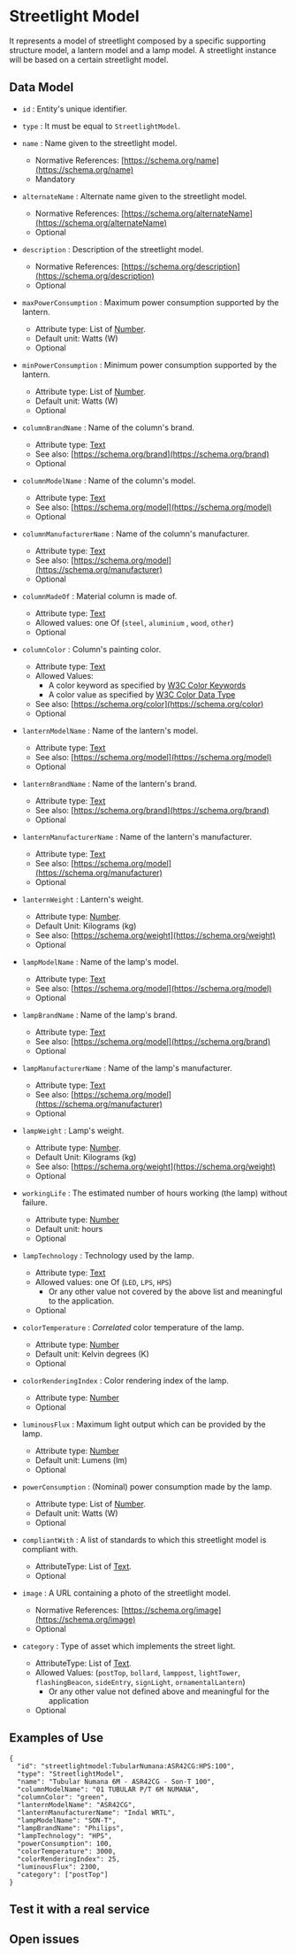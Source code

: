 # Streetlight Model

It represents a model of streetlight composed by a specific supporting structure model,
a lantern model and a lamp model. A streetlight instance will be based on a certain streetlight model. 

## Data Model

+ `id` : Entity's unique identifier. 

+ `type` : It must be equal to `StreetlightModel`.

+ `name` : Name given to the streetlight model.
    + Normative References: [https://schema.org/name](https://schema.org/name)
    + Mandatory

+ `alternateName` : Alternate name given to the streetlight model. 
    + Normative References: [https://schema.org/alternateName](https://schema.org/alternateName)
    + Optional

+ `description` : Description of the streetlight model.
    + Normative References: [https://schema.org/description](https://schema.org/description)
    + Optional

+ `maxPowerConsumption` : Maximum power consumption supported by the lantern.
    + Attribute type: List of [Number](https://schema.org/Number).
    + Default unit: Watts (W)
    + Optional
    
+ `minPowerConsumption` : Minimum power consumption supported by the lantern.
    + Attribute type: List of [Number](https://schema.org/Number).
    + Default unit: Watts (W)
    + Optional    

+ `columnBrandName` : Name of the column's brand.
    + Attribute type: [Text](https://schema.org/Text)
    + See also: [https://schema.org/brand](https://schema.org/brand)
    + Optional

+ `columnModelName` : Name of the column's model.
    + Attribute type: [Text](https://schema.org/Text)
    + See also: [https://schema.org/model](https://schema.org/model)
    + Optional

+ `columnManufacturerName` : Name of the column's manufacturer.
    + Attribute type: [Text](https://schema.org/Text)
    + See also: [https://schema.org/model](https://schema.org/manufacturer)
    + Optional
    
+ `columnMadeOf` : Material column is made of. 
    + Attribute type: [Text](https://schema.org/Text)
    + Allowed values: one Of (`steel`, `aluminium` , `wood`, `other`)
    + Optional
    
+ `columnColor` : Column's painting color.
    + Attribute type: [Text](https://schema.org/Text)
    + Allowed Values:
        + A color keyword as specified by [W3C Color Keywords](https://www.w3.org/TR/SVG/types.html#ColorKeywords)
        + A color value as specified by [W3C Color Data Type](https://www.w3.org/TR/SVG/types.html#BasicDataTypes)
    + See also: [https://schema.org/color](https://schema.org/color)
    + Optional

+ `lanternModelName` : Name of the lantern's model.
    + Attribute type: [Text](https://schema.org/Text)
    + See also: [https://schema.org/model](https://schema.org/model)
    + Optional

+ `lanternBrandName` : Name of the lantern's brand.
    + Attribute type: [Text](https://schema.org/Text)
    + See also: [https://schema.org/brand](https://schema.org/brand)
    + Optional

+ `lanternManufacturerName` : Name of the lantern's manufacturer.
    + Attribute type: [Text](https://schema.org/Text)
    + See also: [https://schema.org/model](https://schema.org/manufacturer)
    + Optional
    
+ `lanternWeight` : Lantern's weight.
    + Attribute type: [Number](https://schema.org/Number).
    + Default Unit: Kilograms (kg)
    + See also: [https://schema.org/weight](https://schema.org/weight)
    + Optional    

+ `lampModelName` : Name of the lamp's model.
    + Attribute type: [Text](https://schema.org/Text)
    + See also: [https://schema.org/model](https://schema.org/model)
    + Optional

+ `lampBrandName` : Name of the lamp's brand.
    + Attribute type: [Text](https://schema.org/Text)
    + See also: [https://schema.org/model](https://schema.org/brand)
    + Optional

+ `lampManufacturerName` : Name of the lamp's manufacturer.
    + Attribute type: [Text](https://schema.org/Text)
    + See also: [https://schema.org/model](https://schema.org/manufacturer)
    + Optional
    
 + `lampWeight` : Lamp's weight.
    + Attribute type: [Number](https://schema.org/Number).
    + Default Unit: Kilograms (kg)
    + See also: [https://schema.org/weight](https://schema.org/weight)
    + Optional
    
+ `workingLife` : The estimated number of hours working (the lamp) without failure.
    + Attribute type: [Number](http://schema.org/Number)
    + Default unit: hours
    + Optional
    
 + `lampTechnology` : Technology used by the lamp.
    + Attribute type: [Text](https://schema.org/Text)
    + Allowed values: one Of (`LED`, `LPS`, `HPS`)
        + Or any other value not covered by the above list and meaningful to the application. 
    + Optional 

+ `colorTemperature` : *Correlated* color temperature of the lamp. 
    + Attribute type: [Number](https://schema.org/Number)
    + Default unit: Kelvin degrees (K)
    + Optional

+ `colorRenderingIndex` : Color rendering index of the lamp.
    + Attribute type: [Number](https://schema.org/Number)
    + Optional 

+ `luminousFlux` :  Maximum light output which can be provided by the lamp.
    + Attribute type: [Number](https://schema.org/Number)
    + Default unit: Lumens (lm)
    + Optional  

+ `powerConsumption` : (Nominal) power consumption made by the lamp.
    + Attribute type: List of [Number](https://schema.org/Number).
    + Default unit: Watts (W)
    + Optional

+ `compliantWith` : A list of standards to which this streetlight model is compliant with. 
    + AttributeType: List of [Text](https://schema.org/Text).
    + Optional

+ `image` :  A URL containing a photo of the streetlight model.
    + Normative References: [https://schema.org/image](https://schema.org/image)
    + Optional

+ `category` : Type of asset which implements the street light.
    + AttributeType: List of [Text](https://schema.org/Text).
    + Allowed Values: (`postTop`, `bollard`, `lamppost`, `lightTower`,
    `flashingBeacon`, `sideEntry`, `signLight`, `ornamentalLantern`)
        + Or any other value not defined above and meaningful for the application
    + Optional

## Examples of Use

    {
      "id": "streetlightmodel:TubularNumana:ASR42CG:HPS:100",
      "type": "StreetlightModel",
      "name": "Tubular Numana 6M - ASR42CG - Son-T 100",
      "columnModelName": "01 TUBULAR P/T 6M NUMANA",
      "columnColor": "green", 
      "lanternModelName": "ASR42CG",
      "lanternManufacturerName": "Indal WRTL",
      "lampModelName": "SON-T",
      "lampBrandName": "Philips",
      "lampTechnology": "HPS",
      "powerConsumption": 100,
      "colorTemperature": 3000,
      "colorRenderingIndex": 25,
      "luminousFlux": 2300,
      "category": ["postTop"]
    }


## Test it with a real service


## Open issues

